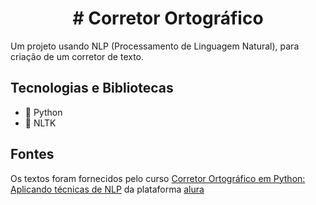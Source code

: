 <h1 align="center">
  # Corretor Ortográfico 
</h1>

Um projeto usando NLP (Processamento de Linguagem Natural), para criação de um corretor de texto.

## Tecnologias e Bibliotecas
- 🐍 Python
- 🧮 NLTK

## Fontes

Os textos foram fornecidos pelo curso [Corretor Ortográfico em Python: Aplicando técnicas de NLP](https://cursos.alura.com.br/course/nlp-corretor-ortografico) da plataforma [alura](https://www.alura.com.br/)
